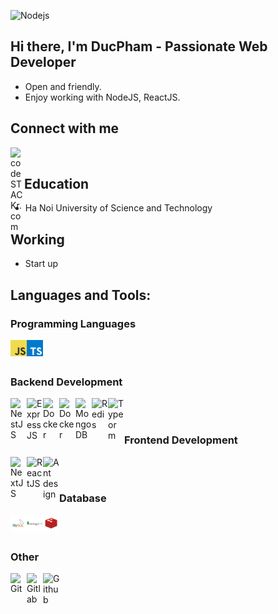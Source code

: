 ![Nodejs](https://res.cloudinary.com/phamtienduc-amela/image/upload/v1626633895/1455b5c8-4887-43a8-8214-de77543414c9_w0fnq4.jpg)

## Hi there, I'm DucPham - Passionate Web Developer

- Open and friendly.
- Enjoy working with NodeJS, ReactJS.

## Connect with me

[<img align="left" alt="codeSTACKr.com" width="22px" src="https://cdn.jsdelivr.net/npm/simple-icons@v3/icons/facebook.svg" />][facebook]

<br />

## Education

- Ha Noi University of Science and Technology

## Working

- Start up

## Languages and Tools:

### Programming Languages

<img align="left" alt="JavaScript" width="26px" src="https://raw.githubusercontent.com/github/explore/80688e429a7d4ef2fca1e82350fe8e3517d3494d/topics/javascript/javascript.png" />
<img align="left" alt="TypeScript" width="26px" src="https://raw.githubusercontent.com/github/explore/80688e429a7d4ef2fca1e82350fe8e3517d3494d/topics/typescript/typescript.png" />

<br />
<br />

### Backend Development

<img align="left" alt="NestJS" width="26px" src="https://res.cloudinary.com/phamtienduc/image/upload/v1686327636/ducpt172483/nestjs-icon-512x510-9nvpcyc3_cdrbem.png" />

<img align="left" alt="ExpressJS" width="26px" src="https://res.cloudinary.com/phamtienduc/image/upload/v1686327769/ducpt172483/express-logo_dmxpgs.png" />

<img align="left" alt="Docker" width="26px" src="https://res.cloudinary.com/phamtienduc/image/upload/v1686328130/ducpt172483/docker_nzx8oo.png" />

<img align="left" alt="Docker" width="26px" src="https://res.cloudinary.com/phamtienduc/image/upload/v1686328174/ducpt172483/mysql-1-1600340047538868003500-crop-160034079526453914971_h7if84.png" />

<img align="left" alt="MongoDB" width="26px" src="https://res.cloudinary.com/phamtienduc/image/upload/v1686328236/ducpt172483/62f120f634f46f92d05298c6_MongoDB_Logo.svg_jukjkc.png" />

<img align="left" alt="Redis" width="26px" src="https://res.cloudinary.com/phamtienduc/image/upload/v1686328361/ducpt172483/Redis-1_kak1x1.png" />

<img align="left" alt="Typeorm" width="26px" src="https://res.cloudinary.com/phamtienduc/image/upload/v1686328303/ducpt172483/logo-large_qdmucj.png" />



<br />
<br />

### Frontend Development

<img align="left" alt="NextJS" width="26px" src="https://res.cloudinary.com/phamtienduc/image/upload/v1686327944/ducpt172483/nextjs_rwubqa.png" />

<img align="left" alt="ReactJS" width="26px" src="https://res.cloudinary.com/phamtienduc/image/upload/v1686327980/ducpt172483/1200px-React-icon.svg_zokzbb.png" />

<img align="left" alt="Ant design" width="26px" src="https://res.cloudinary.com/phamtienduc/image/upload/v1686328058/ducpt172483/ant-design-logo-EAB6B3D5D9-seeklogo.com_hidmxu.png" />

<br />
<br />

### Database

<img align="left" alt="MySQL" width="26px" src="https://raw.githubusercontent.com/github/explore/80688e429a7d4ef2fca1e82350fe8e3517d3494d/topics/mysql/mysql.png" />
<img align="left" alt="MongoDB" width="26px" src="https://raw.githubusercontent.com/github/explore/80688e429a7d4ef2fca1e82350fe8e3517d3494d/topics/mongodb/mongodb.png" />
<img align="left" alt="Redis" width="26px" src="https://raw.githubusercontent.com/github/explore/80688e429a7d4ef2fca1e82350fe8e3517d3494d/topics/redis/redis.png" />

<br />
<br />

### Other

<img align="left" alt="Git" width="26px" src="https://www.vectorlogo.zone/logos/git-scm/git-scm-icon.svg" />

<img align="left" alt="Gitlab" width="26px" src="https://cdn.iconscout.com/icon/free/png-512/gitlab-282507.png" />

<img align="left" alt="Github" width="28px" src="https://res.cloudinary.com/phamtienduc/image/upload/v1686328523/ducpt172483/GitHub_Invertocat_Logo_oocler.svg" />

<br />
<br />

[facebook]: https://www.facebook.com/duc.pt172483
